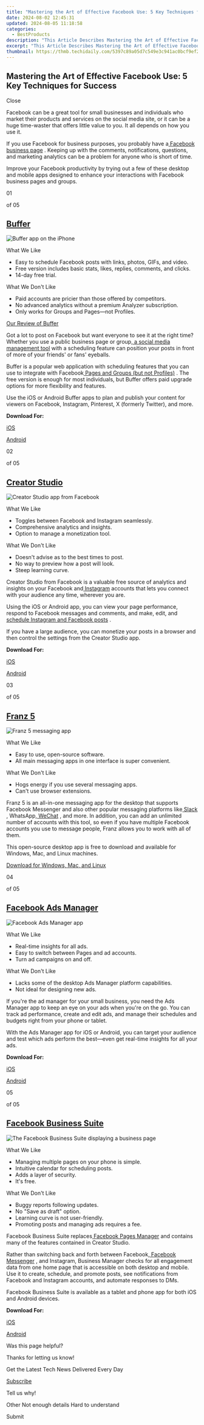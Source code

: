 ```yaml
---
title: "Mastering the Art of Effective Facebook Use: 5 Key Techniques for Success"
date: 2024-08-02 12:45:31
updated: 2024-08-05 11:18:58
categories:
  - BestProducts
description: "This Article Describes Mastering the Art of Effective Facebook Use: 5 Key Techniques for Success"
excerpt: "This Article Describes Mastering the Art of Effective Facebook Use: 5 Key Techniques for Success"
thumbnail: https://thmb.techidaily.com/5397c89a05d7c549e3c941ac0bcf9ef244a3e9feb2997b7fec4700344c4b271c.jpg
---
```


## Mastering the Art of Effective Facebook Use: 5 Key Techniques for Success

Close 

 Facebook can be a great tool for small businesses and individuals who market their products and services on the social media site, or it can be a huge time-waster that offers little value to you. It all depends on how you use it.

 If you use Facebook for business purposes, you probably have a[ Facebook business page](https://www.lifewire.com/create-a-professional-facebook-profile-2654745) . Keeping up with the comments, notifications, questions, and marketing analytics can be a problem for anyone who is short of time.

 Improve your Facebook productivity by trying out a few of these desktop and mobile apps designed to enhance your interactions with Facebook business pages and groups.

01

of 05

## [ Buffer](https://www.lifewire.com/buffer-social-media-scheduling-3486540) 

![Buffer app on the iPhone](https://www.lifewire.com/thmb/5Og66OJeEkKUh_DwFMPX-4BCIlc=/1500x0/filters:no_upscale():max_bytes(150000):strip_icc():format(webp)/001B-use-facebook-more-productively-4111274-6736e28373b4417db9169943292f309a.jpg) 

 What We Like

* Easy to schedule Facebook posts with links, photos, GIFs, and video.
* Free version includes basic stats, likes, replies, comments, and clicks.
* 14-day free trial.

 What We Don't Like

* Paid accounts are pricier than those offered by competitors.
* No advanced analytics without a premium Analyzer subscription.
* Only works for Groups and Pages—not Profiles.

[ Our Review of Buffer ](https://www.lifewire.com/buffer-social-media-scheduling-3486540) 

 Got a lot to post on Facebook but want everyone to see it at the right time? Whether you use a public business page or group,[ a social media management tool](https://www.lifewire.com/social-media-apps-for-managing-everything-3486302) with a scheduling feature can position your posts in front of more of your friends' or fans' eyeballs.

 Buffer is a popular web application with scheduling features that you can use to integrate with Facebook[ Pages and Groups (but not Profiles)](https://www.lifewire.com/facebook-profile-page-group-1240583) . The free version is enough for most individuals, but Buffer offers paid upgrade options for more flexibility and features.

 Use the iOS or Android Buffer apps to plan and publish your content for viewers on Facebook, Instagram, Pinterest, X (formerly Twitter), and more.

**Download For:** 

[ iOS ](https://apps.apple.com/app/buffer-for-social-media-twitter/id490474324) 

[ Android ](https://play.google.com/store/apps/details?id=org.buffer.android) 

02

of 05

## [ Creator Studio](https://apps.apple.com/app/creator-studio-from-facebook/id148752338) 

![Creator Studio app from Facebook](https://www.lifewire.com/thmb/DH0MkQb3d2YDp24SlTz1ow86ijI=/1500x0/filters:no_upscale():max_bytes(150000):strip_icc():format(webp)/003-use-facebook-more-productively-4111274-ca1960ad0d4840b6884fb49c693bd8fd.jpg) 

 What We Like

* Toggles between Facebook and Instagram seamlessly.
* Comprehensive analytics and insights.
* Option to manage a monetization tool.

 What We Don't Like

* Doesn't advise as to the best times to post.
* No way to preview how a post will look.
* Steep learning curve.

 Creator Studio from Facebook is a valuable free source of analytics and insights on your Facebook and[ Instagram](https://www.lifewire.com/what-is-instagram-3486316) accounts that lets you connect with your audience any time, wherever you are.

 Using the iOS or Android app, you can view your page performance, respond to Facebook messages and comments, and make, edit, and[ schedule Instagram and Facebook posts](https://www.lifewire.com/schedule-instagram-posts-5094912) .

 If you have a large audience, you can monetize your posts in a browser and then control the settings from the Creator Studio app.

**Download For:** 

[ iOS ](https://apps.apple.com/app/creator-studio-from-facebook/id148752338) 

[ Android ](https://play.google.com/store/apps/details?id=com.facebook.creatorstudio) 

03

of 05

## [ Franz 5](https://meetfranz.com/) 

![Franz 5 messaging app](https://www.lifewire.com/thmb/t65vqOpQyz9OEBVO8Y1l8g2Evig=/1500x0/filters:no_upscale():max_bytes(150000):strip_icc():format(webp)/004-use-facebook-more-productively-4111274-6eed3a32d0b14bdc9d79a7e3219c6c03.jpg) 

 What We Like

* Easy to use, open-source software.
* All main messaging apps in one interface is super convenient.

 What We Don't Like

* Hogs energy if you use several messaging apps.
* Can't use browser extensions.

 Franz 5 is an all-in-one messaging app for the desktop that supports Facebook Messenger and also other popular messaging platforms like[ Slack](https://www.lifewire.com/what-is-slack-4685683) , WhatsApp,[ WeChat](https://www.lifewire.com/texting-and-messaging-4781441) , and more. In addition, you can add an unlimited number of accounts with this tool, so even if you have multiple Facebook accounts you use to message people, Franz allows you to work with all of them.

 This open-source desktop app is free to download and available for Windows, Mac, and Linux machines.

[  Download for Windows, Mac, and Linux ](https://meetfranz.com/#download) 

04

of 05

## [ Facebook Ads Manager](https://apps.apple.com/app/facebook-ads-manager/id964397083) 

![Facebook Ads Manager app](https://www.lifewire.com/thmb/Yx5vNmJ3Tw1nZrP0zQMPmn7Yp2I=/1500x0/filters:no_upscale():max_bytes(150000):strip_icc():format(webp)/005-use-facebook-more-productively-4111274-96be37f9a98d4a9a90ad4489eb4a8142.jpg) 

 What We Like

* Real-time insights for all ads.
* Easy to switch between Pages and ad accounts.
* Turn ad campaigns on and off.

 What We Don't Like

* Lacks some of the desktop Ads Manager platform capabilities.
* Not ideal for designing new ads.

 If you're the ad manager for your small business, you need the Ads Manager app to keep an eye on your ads when you're on the go. You can track ad performance, create and edit ads, and manage their schedules and budgets right from your phone or tablet.

 With the Ads Manager app for iOS or Android, you can target your audience and test which ads perform the best—even get real-time insights for all your ads.

**Download For:** 

[ iOS ](https://apps.apple.com/app/facebook-ads-manager/id964397083) 

[ Android ](https://play.google.com/store/apps/details?id=com.facebook.adsmanager) 

05

of 05

## [ Facebook Business Suite](https://play.google.com/store/apps/details?id=com.facebook.pages.app) 

![The Facebook Business Suite displaying a business page](https://www.lifewire.com/thmb/uVjKp6Lj1hTjYjvw7_kxX5jcxAE=/1500x0/filters:no_upscale():max_bytes(150000):strip_icc():format(webp)/002-use-facebook-more-productively-4111274-738f2f4cd7b74747b6fbe29ba317e446.jpg) 

 What We Like

* Managing multiple pages on your phone is simple.
* Intuitive calendar for scheduling posts.
* Adds a layer of security.
* It's free.

 What We Don't Like

* Buggy reports following updates.
* No "Save as draft" option.
* Learning curve is not user-friendly.
* Promoting posts and managing ads requires a fee.

 Facebook Business Suite replaces[ Facebook Pages Manager](https://www.lifewire.com/facebook-pages-manager-1240568) and contains many of the features contained in Creator Studio.

 Rather than switching back and forth between Facebook,[ Facebook Messenger](https://www.lifewire.com/facebook-messenger-4103719) , and Instagram, Business Manager checks for all engagement data from one home page that is accessible on both desktop and mobile. Use it to create, schedule, and promote posts, see notifications from Facebook and Instagram accounts, and automate responses to DMs.

 Facebook Business Suite is available as a tablet and phone app for both iOS and Android devices.

**Download For:** 

[ iOS ](https://play.google.com/store/apps/details?id=com.facebook.pages.app) 

[ Android ](https://play.google.com/store/apps/details?id=com.facebook.pages.app) 

Was this page helpful?

Thanks for letting us know!

 Get the Latest Tech News Delivered Every Day

[ Subscribe ](https://www.lifewire.com/#) 

Tell us why!

 Other  Not enough details  Hard to understand 

 Submit 

<ins class="adsbygoogle"
     style="display:block"
     data-ad-format="autorelaxed"
     data-ad-client="ca-pub-7571918770474297"
     data-ad-slot="1223367746"></ins>



<ins class="adsbygoogle"
     style="display:block"
     data-ad-client="ca-pub-7571918770474297"
     data-ad-slot="8358498916"
     data-ad-format="auto"
     data-full-width-responsive="true"></ins>
